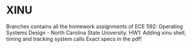 # XINU
Branches contains all the homework assignments of ECE 592: Operating Systems Design - North Carolina State University.
    HW1: Adding xinu shell, timing and tracking system calls
    Exact specs in the pdf!